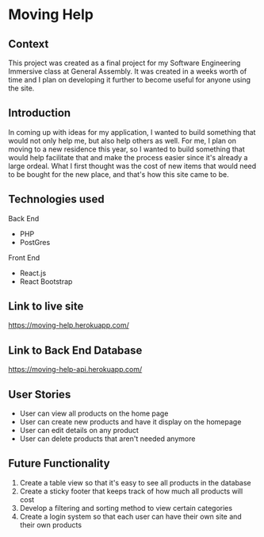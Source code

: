 # Moving Help

## Context

This project was created as a final project for my Software Engineering Immersive class at General Assembly. It was created in a weeks worth of time and I plan on developing it further to become useful for anyone using the site.

## Introduction

In coming up with ideas for my application, I wanted to build something that would not only help me, but also help others as well. For me, I plan on moving to a new residence this year, so I wanted to build something that would help facilitate that and make the process easier since it's already a large ordeal. What I first thought was the cost of new items that would need to be bought for the new place, and that's how this site came to be.

## Technologies used

Back End
- PHP
- PostGres

Front End
- React.js
- React Bootstrap

## Link to live site

https://moving-help.herokuapp.com/

## Link to Back End Database

https://moving-help-api.herokuapp.com/

## User Stories

- User can view all products on the home page
- User can create new products and have it display on the homepage
- User can edit details on any product
- User can delete products that aren't needed anymore

## Future Functionality

1. Create a table view so that it's easy to see all products in the database
1. Create a sticky footer that keeps track of how much all products will cost
1. Develop a filtering and sorting method to view certain categories
1. Create a login system so that each user can have their own site and their own products